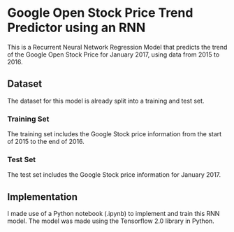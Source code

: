 # Google Open Stock Price Trend Predictor using an RNN
This is a Recurrent Neural Network Regression Model that predicts the trend of the Google Open Stock Price for January 2017, using data from 2015 to 2016.
## Dataset
The dataset for this model is already split into a training and test set.
### Training Set
The training set includes the Google Stock price information from the start of 2015 to the end of 2016.
### Test Set
The test set includes the Google Stock price information for January 2017.

## Implementation
I made use of a Python notebook (.ipynb) to implement and train this RNN model. The model was made using the Tensorflow 2.0 library in Python.
